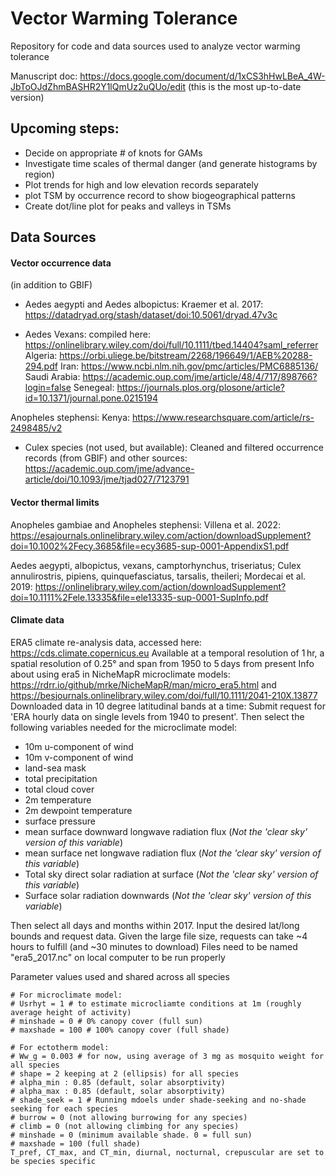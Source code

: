 # Vector Warming Tolerance
Repository for code and data sources used to analyze vector warming tolerance

Manuscript doc:
https://docs.google.com/document/d/1xCS3hHwLBeA_4W-JbToOJdZhmBASHR2Y1lQmUz2uQUo/edit (this is the most up-to-date version)

## Upcoming steps:
- Decide on appropriate # of knots for GAMs
- Investigate time scales of thermal danger (and generate histograms by region)
- Plot trends for high and low elevation records separately
- plot TSM by occurrence record to show biogeographical patterns
- Create dot/line plot for peaks and valleys in TSMs


## Data Sources 

#### Vector occurrence data
(in addition to GBIF)

- Aedes aegypti and Aedes albopictus:
Kraemer et al. 2017: https://datadryad.org/stash/dataset/doi:10.5061/dryad.47v3c

- Aedes Vexans: 
compiled here: https://onlinelibrary.wiley.com/doi/full/10.1111/tbed.14404?saml_referrer
Algeria: https://orbi.uliege.be/bitstream/2268/196649/1/AEB%20288-294.pdf
Iran: https://www.ncbi.nlm.nih.gov/pmc/articles/PMC6885136/
Saudi Arabia: https://academic.oup.com/jme/article/48/4/717/898766?login=false
Senegeal: https://journals.plos.org/plosone/article?id=10.1371/journal.pone.0215194

Anopheles stephensi:
Kenya: https://www.researchsquare.com/article/rs-2498485/v2

- Culex species (not used, but available):
Cleaned and filtered occurrence records (from GBIF) and other sources: 
https://academic.oup.com/jme/advance-article/doi/10.1093/jme/tjad027/7123791

#### Vector thermal limits

Anopheles gambiae and Anopheles stephensi: 
Villena et al. 2022: https://esajournals.onlinelibrary.wiley.com/action/downloadSupplement?doi=10.1002%2Fecy.3685&file=ecy3685-sup-0001-AppendixS1.pdf

Aedes aegypti, albopictus, vexans, camptorhynchus, triseriatus; 
Culex annulirostris, pipiens, quinquefasciatus, tarsalis, theileri; 
Mordecai et al. 2019: https://onlinelibrary.wiley.com/action/downloadSupplement?doi=10.1111%2Fele.13335&file=ele13335-sup-0001-SupInfo.pdf

#### Climate data 
ERA5 climate re-analysis data, accessed here: https://cds.climate.copernicus.eu
Available at a temporal resolution of 1 hr, a spatial resolution of 0.25° and span from 1950 to 5 days from present
Info about using era5 in NicheMapR microclimate models: https://rdrr.io/github/mrke/NicheMapR/man/micro_era5.html 
and https://besjournals.onlinelibrary.wiley.com/doi/full/10.1111/2041-210X.13877
Downloaded data in 10 degree latitudinal bands at a time:
Submit request for 'ERA hourly data on single levels from 1940 to present'. Then select the following variables needed for the microclimate model: 
- 10m u-component of wind
- 10m v-component of wind
- land-sea mask
- total precipitation
- total cloud cover
- 2m temperature
- 2m dewpoint temperature
- surface pressure
- mean surface downward longwave radiation flux (*Not the 'clear sky' version of this variable*) 
- mean surface net longwave radiation flux (*Not the 'clear sky' version of this variable*) 
- Total sky direct solar radiation at surface (*Not the 'clear sky' version of this variable*) 
- Surface solar radiation downwards (*Not the 'clear sky' version of this variable*) 

Then select all days and months within 2017. Input the desired lat/long bounds and request data.
Given the large file size, requests can take ~4 hours to fulfill (and ~30 minutes to download)
Files need to be named "era5_2017.nc" on local computer to be run properly


Parameter values used and shared across all species
```
# For microclimate model:
# Usrhyt = 1 # to estimate microcliamte conditions at 1m (roughly average height of activity)
# minshade = 0 # 0% canopy cover (full sun)
# maxshade = 100 # 100% canopy cover (full shade)

# For ectotherm model:
# Ww_g = 0.003 # for now, using average of 3 mg as mosquito weight for all species
# shape = 2 keeping at 2 (ellipsis) for all species
# alpha_min : 0.85 (default, solar absorptivity)
# alpha_max : 0.85 (default, solar absorptivity)
# shade_seek = 1 # Running mdoels under shade-seeking and no-shade seeking for each species
# burrow = 0 (not allowing burrowing for any species)
# climb = 0 (not allowing climbing for any species)
# minshade = 0 (minimum available shade. 0 = full sun)
# maxshade = 100 (full shade)
T_pref, CT_max, and CT_min, diurnal, nocturnal, crepuscular are set to be species specific
```





